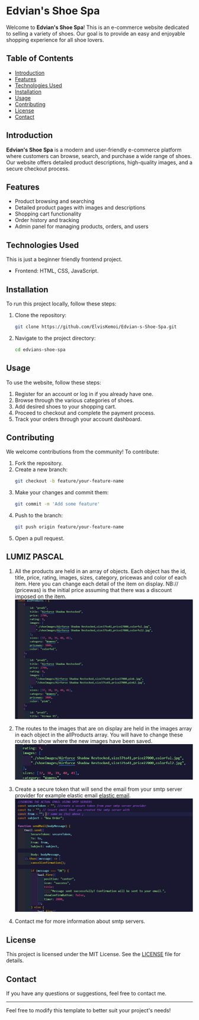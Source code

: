 # Edvian's Shoe Spa

Welcome to **Edvian's Shoe Spa**! This is an e-commerce website dedicated to selling a variety of shoes. Our goal is to provide an easy and enjoyable shopping experience for all shoe lovers.

## Table of Contents

- [Introduction](#introduction)
- [Features](#features)
- [Technologies Used](#technologies-used)
- [Installation](#installation)
- [Usage](#usage)
- [Contributing](#contributing)
- [License](#license)
- [Contact](#contact)

## Introduction

**Edvian's Shoe Spa** is a modern and user-friendly e-commerce platform where customers can browse, search, and purchase a wide range of shoes. Our website offers detailed product descriptions, high-quality images, and a secure checkout process.

## Features

- Product browsing and searching
- Detailed product pages with images and descriptions
- Shopping cart functionality
- Order history and tracking
- Admin panel for managing products, orders, and users

## Technologies Used

This is just a beginner friendly frontend project.

- Frontend: HTML, CSS, JavaScript.

## Installation

To run this project locally, follow these steps:

1. Clone the repository:
   ```sh
   git clone https://github.com/ElvisKemoi/Edvian-s-Shoe-Spa.git
   ```
2. Navigate to the project directory:

   ```sh
   cd edvians-shoe-spa
   ```

## Usage

To use the website, follow these steps:

1. Register for an account or log in if you already have one.
2. Browse through the various categories of shoes.
3. Add desired shoes to your shopping cart.
4. Proceed to checkout and complete the payment process.
5. Track your orders through your account dashboard.

## Contributing

We welcome contributions from the community! To contribute:

1. Fork the repository.
2. Create a new branch:
   ```sh
   git checkout -b feature/your-feature-name
   ```
3. Make your changes and commit them:
   ```sh
   git commit -m 'Add some feature'
   ```
4. Push to the branch:
   ```sh
   git push origin feature/your-feature-name
   ```
5. Open a pull request.

## LUMIZ PASCAL

1. All the products are held in an array of objects. Each object has the id, title, price, rating, images, sizes, category, pricewas and color of each item. Here you can change each detail of the item on display.
   NB:// (pricewas) is the initial price assuming that there was a discount imposed on the item.
   ![Edvian's Shoe Spa](/Learning%20Images/image.png)

2. The routes to the images that are on display are held in the images array in each object in the allProducts array. You will have to change these routes to show where the new images have been saved.
   ![Edvian's Shoe Spa](/Learning%20Images/image%20copy.png)
3. Create a secure token that will send the email from your smtp server provider for example elastic email [elastic email](https://app.elasticemail.com/).
   ![Edvian's Shoe Spa](/Learning%20Images/image%20copy%202.png)
4. Contact me for more information about smtp servers.

## License

This project is licensed under the MIT License. See the [LICENSE](LICENSE) file for details.

## Contact

If you have any questions or suggestions, feel free to contact me.

---

Feel free to modify this template to better suit your project's needs!

